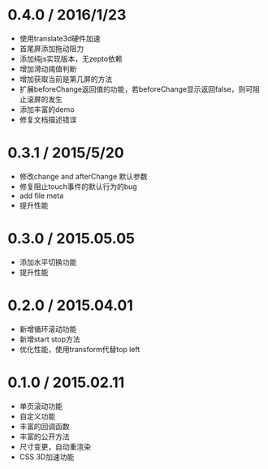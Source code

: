 # 0.4.0 / 2016/1/23
- 使用translate3d硬件加速
- 首尾屏添加拖动阻力
- 添加纯js实现版本，无zepto依赖
- 增加滑动阈值判断
- 增加获取当前是第几屏的方法
- 扩展beforeChange返回值的功能，若beforeChange显示返回false，则可阻止滚屏的发生
- 添加丰富的demo
- 修复文档描述错误

# 0.3.1 / 2015/5/20
- 修改change and afterChange 默认参数
- 修复阻止touch事件的默认行为的bug
- add file meta
- 提升性能

# 0.3.0 / 2015.05.05
- 添加水平切换功能
- 提升性能

# 0.2.0 / 2015.04.01
- 新增循环滚动功能
- 新增start stop方法
- 优化性能，使用transform代替top left

# 0.1.0 / 2015.02.11
- 单页滚动功能
- 自定义功能
- 丰富的回调函数
- 丰富的公开方法
- 尺寸变更，自动重渲染
- CSS 3D加速功能
